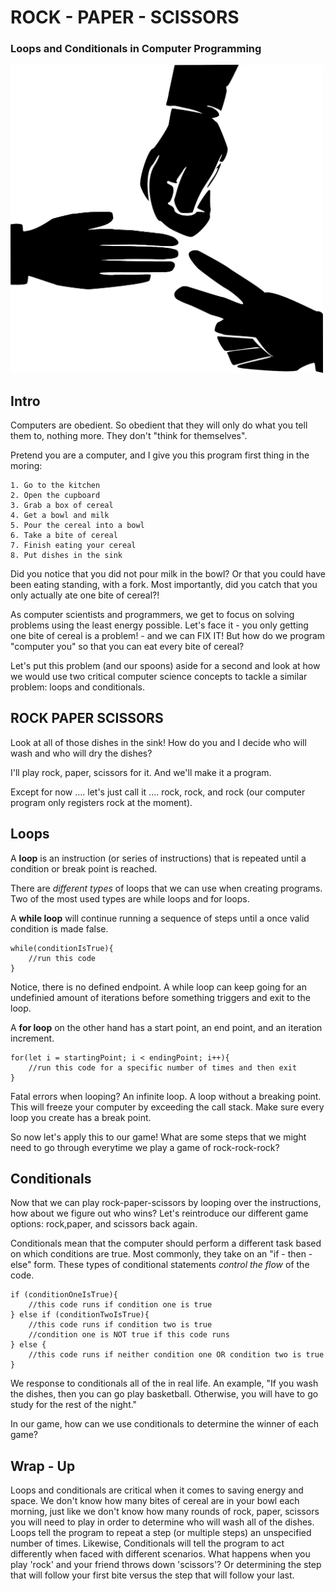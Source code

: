 # ROCK - PAPER - SCISSORS

### Loops and Conditionals in Computer Programming

<img src="./rock-paper-scissors.png" width="500">

## Intro

Computers are obedient. So obedient that they will only do what you tell them to, nothing more. They don't "think for themselves".

Pretend you are a computer, and I give you this program first thing in the moring:

```
1. Go to the kitchen
2. Open the cupboard
3. Grab a box of cereal
4. Get a bowl and milk
5. Pour the cereal into a bowl
6. Take a bite of cereal
7. Finish eating your cereal
8. Put dishes in the sink
```

Did you notice that you did not pour milk in the bowl? Or that you could have been eating standing, with a fork. Most importantly, did you catch that you only actually ate one bite of cereal?!

As computer scientists and programmers, we get to focus on solving problems using the least energy possible. Let's face it - you only getting one bite of cereal is a problem! - and we can FIX IT! But how do we program "computer you" so that you can eat every bite of cereal?

Let's put this problem (and our spoons) aside for a second and look at how we would use two critical computer science concepts to tackle a similar problem: loops and conditionals.

## ROCK PAPER SCISSORS

Look at all of those dishes in the sink! How do you and I decide who will wash and who will dry the dishes?

I'll play rock, paper, scissors for it. And we'll make it a program.

Except for now .... let's just call it .... rock, rock, and rock (our computer program only registers rock at the moment).

## Loops

A **loop** is an instruction (or series of instructions) that is repeated until a condition or break point is reached.

There are _different types_ of loops that we can use when creating programs. Two of the most used types are while loops and for loops.

A **while loop** will continue running a sequence of steps until a once valid condition is made false.

```
while(conditionIsTrue){
    //run this code
}
```

Notice, there is no defined endpoint. A while loop can keep going for an undefinied amount of iterations before something triggers and exit to the loop.

A **for loop** on the other hand has a start point, an end point, and an iteration increment.

```
for(let i = startingPoint; i < endingPoint; i++){
    //run this code for a specific number of times and then exit
}
```

Fatal errors when looping? An infinite loop. A loop without a breaking point. This will freeze your computer by exceeding the call stack. Make sure every loop you create has a break point.

So now let's apply this to our game! What are some steps that we might need to go through everytime we play a game of rock-rock-rock?

## Conditionals

Now that we can play rock-paper-scissors by looping over the instructions, how about we figure out who wins? Let's reintroduce our different game options: rock,paper, and scissors back again.

Conditionals mean that the computer should perform a different task based on which conditions are true. Most commonly, they take on an "if - then - else" form. These types of conditional statements _control the flow_ of the code.

```
if (conditionOneIsTrue){
    //this code runs if condition one is true
} else if (conditionTwoIsTrue){
    //this code runs if condition two is true
    //condition one is NOT true if this code runs
} else {
    //this code runs if neither condition one OR condition two is true
}
```

We response to conditionals all of the in real life. An example, "If you wash the dishes, then you can go play basketball. Otherwise, you will have to go study for the rest of the night."

In our game, how can we use conditionals to determine the winner of each game?

## Wrap - Up

Loops and conditionals are critical when it comes to saving energy and space. We don't know how many bites of cereal are in your bowl each morning, just like we don't know how many rounds of rock, paper, scissors you will need to play in order to determine who will wash all of the dishes. Loops tell the program to repeat a step (or multiple steps) an unspecified number of times. Likewise, Conditionals will tell the program to act differently when faced with different scenarios. What happens when you play 'rock' and your friend throws down 'scissors'? Or determining the step that will follow your first bite versus the step that will follow your last.
